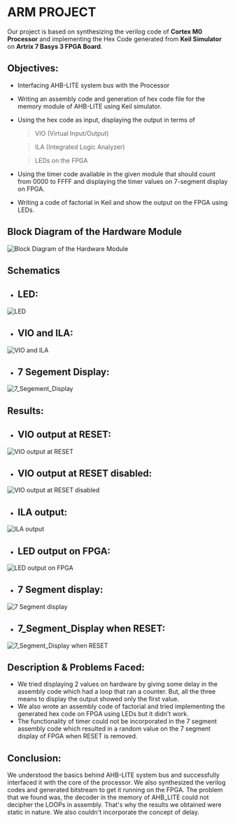 # ARM PROJECT

Our project is based on synthesizing the verilog code of **Cortex M0 Processor** and implementing the Hex Code generated from **Keil Simulator** on **Artrix 7 Basys 3 FPGA Board**.


## Objectives:
- Interfacing AHB-LITE system bus with the Processor
- Writing an assembly code and generation of hex code file for the memory module of AHB-LITE using Keil simulator.
- Using the hex code as input, displaying the output in terms of
	> VIO (Virtual Input/Output) 
  
	> ILA (Integrated Logic Analyzer)
  
	> LEDs on the FPGA
  
- Using the timer code available in the given module that should count from 0000 to FFFF and displaying the timer values on 7-segment display on FPGA.
- Writing a code of factorial in Keil and show the output on the FPGA using LEDs.

## Block Diagram of the Hardware Module
![Block Diagram of the Hardware Module](Project/pics/block.jpeg)

## Schematics
- ## LED:

![LED](Project/images/sch_led.jpeg)
- ## VIO and ILA:

![VIO and ILA](Project/images/sch_vio.jpeg)
- ## 7 Segement Display:

![7_Segement_Display](Project/images/7seg.jpeg)

## Results:
- ## VIO output at RESET:

![VIO output at RESET](Project/images/VIO_reset.jpeg)
- ## VIO output at RESET disabled:

![VIO output at RESET disabled](Project/images/VIO.jpeg)
- ## ILA output:

![ILA output](Project/images/ILA.jpeg)
- ## LED output on FPGA:

![LED output on FPGA](Project/images/led.jpeg)
- ## 7 Segment display:

![7 Segment display](Project/images/7seg.jpeg)
- ## 7_Segment_Display when RESET:

![7_Segment_Display when RESET](Project/images/7seg_reset.jpeg)

## Description & Problems Faced:
- We tried displaying 2 values on hardware by giving some delay in the assembly code which had a loop that ran a counter. But, all the three means to display the output showed only the first value. 
- We also wrote an assembly code of factorial and tried implementing the generated hex code on FPGA using LEDs but it didn't work.
- The functionality of timer could not be incorporated in the 7 segment assembly code which resulted in a random value on the 7 segment display of FPGA when RESET is removed.

## Conclusion:
We understood the basics behind AHB-LITE system bus and successfully interfaced it with the core of the processor. We also synthesized the verilog codes and generated bitstream to get it running on the FPGA. The problem that we found was, the decoder in the memory of AHB_LITE could not decipher the LOOPs in assembly. That's why the results we obtained were static in nature. We also couldn't incorporate the concept of delay.



